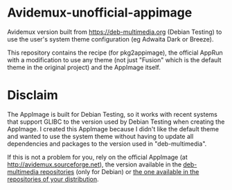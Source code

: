 # Avidemux-unofficial-appimage
Avidemux version built from https://deb-multimedia.org (Debian Testing) to use the user's system theme configuration (eg Adwaita Dark or Breeze).

This repository contains the recipe (for pkg2appimage), the official AppRun with a modification to use any theme (not just "Fusion" which is the default theme in the original project) and the AppImage itself.

# Disclaim
The AppImage is built for Debian Testing, so it works with recent systems that support GLIBC to the version used by Debian Testing when creating the AppImage. I created this AppImage because I didn't like the default theme and wanted to use the system theme without having to update all dependencies and packages to the version used in "deb-multimedia".

If this is not a problem for you, rely on the official AppImage (at http://avidemux.sourceforge.net), the version available in the [deb-multimedia repositories](https://deb-multimedia.org) (only for Debian) or [the one available in the repositories of your distribution](https://pkgs.org/search/?q=avidemux).
